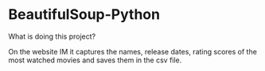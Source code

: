 # BeautifulSoup-Python

What is doing this project?

On the website IM it captures the names, release dates, rating scores of the most watched movies and saves them in the csv file.